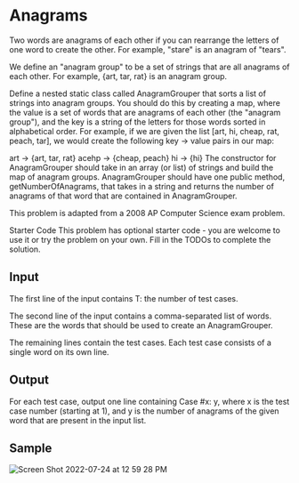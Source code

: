 # **Anagrams**
Two words are anagrams of each other if you can rearrange the letters of one word to create the other. For example, "stare" is an anagram of "tears".

We define an "anagram group" to be a set of strings that are all anagrams of each other. For example, {art, tar, rat} is an anagram group.

Define a nested static class called AnagramGrouper that sorts a list of strings into anagram groups. You should do this by creating a map, where the value is a set of words that are anagrams of each other (the "anagram group"), and the key is a string of the letters for those words sorted in alphabetical order. For example, if we are given the list [art, hi, cheap, rat, peach, tar], we would create the following key -> value pairs in our map:


art -> {art, tar, rat}
acehp -> {cheap, peach}
hi -> {hi}
The constructor for AnagramGrouper should take in an array (or list) of strings and build the map of anagram groups. AnagramGrouper should have one public method, getNumberOfAnagrams, that takes in a string and returns the number of anagrams of that word that are contained in AnagramGrouper.

This problem is adapted from a 2008 AP Computer Science exam problem.

Starter Code
This problem has optional starter code - you are welcome to use it or try the problem on your own. Fill in the TODOs to complete the solution.

## Input
The first line of the input contains T: the number of test cases.

The second line of the input contains a comma-separated list of words. These are the words that should be used to create an AnagramGrouper.

The remaining lines contain the test cases. Each test case consists of a single word on its own line.

## Output
For each test case, output one line containing Case #x: y, where x is the test case number (starting at 1), and y is the number of anagrams of the given word that are present in the input list.

## Sample
![Screen Shot 2022-07-24 at 12 59 28 PM](https://user-images.githubusercontent.com/105678095/180658110-7957db89-8142-4478-8e23-77c11ca5a1a7.png)

